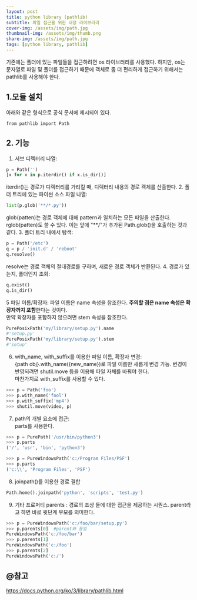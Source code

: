 ```yaml
---
layout: post
title: python library (pathlib)
subtitle: 파일 접근을 위한 내장 라이브러리
cover-img: /assets/img/path.jpg
thumbnail-img: /assets/img/thumb.png
share-img: /assets/img/path.jpg
tags: [python library, pathlib]
---
```

기존에는 폴더에 있는 파일들을 접근하려면 os 라이브러리를 사용했다. 하지만, os는 문자열로
파일 및 폴더를 접근하기 때문에 객체로 좀 더 편리하게 접근하기 위해서는 pathlib를 사용해야 한다.

## 1.모듈 설치
아래와 같은 형식으로 공식 문서에 제시되어 있다.
```
from pathlib import Path
```
## 2. 기능
1. 서브 디렉터리 나열:
```python
p = Path('')
[x for x in p.iterdir() if x.is_dir()]
```
iterdir()는 경로가 디렉터리를 가리킬 때, 디렉터리 내용의 경로 객체를 산출한다.
2. 폴더 트리에 있는 파이썬 소스 파일 나열:
```python
list(p.glob('**/*.py'))
```
glob(patten)는 경로 객체에 대해 pattern과 일치하는 모든 파일을 산출한다.   
rglob(patten)도 쓸 수 있다. 이는 앞에 "**/"가 추가된 Path.glob()을 호출하는 것과 같다.
3. 폴더 트리 내에서 탐색:
```python
p = Path('/etc')
q = p / 'init.d' / 'reboot'
q.resolve()
```
resolve는 경로 객체의 절대경로를 구하며, 새로운 경로 객체가 반환된다.
4. 경로가 있는지, 폴더인지 조회:
```python
q.exist()
q.is_dir()
```
5 파일 이름/확장자: 
파일 이름은 name 속성을 참조한다. **주의할 점은 name 속성은 확장자까지 포함**한다는 것이다.   
만약 확장자를 포함하지 않으려면 stem 속성을 참조한다.
```python
PurePosixPath('my/library/setup.py').name
#'setup.py'
PurePosixPath('my/library/setup.py').stem
#'setup'

```

6. with_name, with_suffix를 이용한 파일 이름, 확장자 변경:  
{path obj}.with_name({new_name})로 파일 이름만 새롭게 변경 가능. 변경이 반영되려면 shutil.move 등을 이용해 파일 자체를 바꿔야 한다.  
마찬가지로 with_suffix를 사용할 수 있다.

```python
>>> p = Path('foo')
>>> p.with_name('fool')
>>> p.with_suffix('mp4')
>>> shutil.move(video, p)
```

7. path의 개별 요소에 접근:  
parts를 사용한다.
```python
>>> p = PurePath('/usr/bin/python3')
>>> p.parts
('/', 'usr', 'bin', 'python3')

>>> p = PureWindowsPath('c:/Program Files/PSF')
>>> p.parts
('c:\\', 'Program Files', 'PSF')
```  

8. joinpath()를 이용한 경로 결합
```python
Path.home().joinpath('python', 'scripts', 'test.py')
```

9. 기타 프로퍼티
parents : 경로의 조상 들에 대한 접근을 제공하는 시퀀스. parent라고 하면 바로 윗단계 부모를 의미한다. 
```python
>>> p = PureWindowsPath('c:/foo/bar/setup.py')
>>> p.parents[0]  #parent와 동일
PureWindowsPath('c:/foo/bar')
>>> p.parents[1]
PureWindowsPath('c:/foo')
>>> p.parents[2]
PureWindowsPath('c:/')

```
## @참고
https://docs.python.org/ko/3/library/pathlib.html